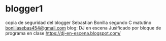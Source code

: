 # blogger1
copia de seguridad del blogger 
Sebastian Bonilla
segundo C matutino
bonillasebas454@gmail.com
blog: DJ en escena 
Jusificado por bloque de programa en clase 
https://dj-en-escena.blogspot.com/
